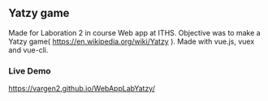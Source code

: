 ## Yatzy game 

Made for Laboration 2 in course Web app at ITHS. Objective was to make a Yatzy game( https://en.wikipedia.org/wiki/Yatzy ). Made with vue.js, vuex and vue-cli.

### Live Demo

https://vargen2.github.io/WebAppLabYatzy/

